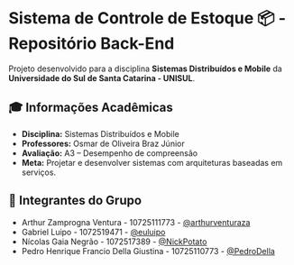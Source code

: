 # Sistema de Controle de Estoque 📦 - Repositório Back-End

Projeto desenvolvido para a disciplina **Sistemas Distribuídos e Mobile** da **Universidade do Sul de Santa Catarina - UNISUL**.

## 🎓 Informações Acadêmicas

- **Disciplina:** Sistemas Distribuídos e Mobile
- **Professores:** Osmar de Oliveira Braz Júnior
- **Avaliação:** A3 – Desempenho de compreensão
- **Meta:** Projetar e desenvolver sistemas com arquiteturas baseadas em serviços.

## 👥 Integrantes do Grupo

- Arthur Zamprogna Ventura - 10725111773 - [@arthurventuraza](https://github.com/arthurventuraza/)
- Gabriel Luipo - 1072519471 - [@euluipo](https://github.com/euluipo/)
- Nícolas Gaia Negrão - 1072517389 - [@NickPotato](https://github.com/nickpotato/)
- Pedro Henrique Francio Della Giustina - 10725110773 - [@PedroDella](https://github.com/pedrodella/)
